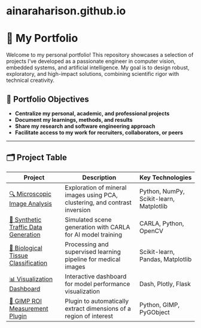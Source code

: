 # ainaraharison.github.io

# 🎨 My Portfolio

Welcome to my personal portfolio! This repository showcases a selection of projects I’ve developed as a passionate engineer in computer vision, embedded systems, and artificial intelligence. My goal is to design robust, exploratory, and high-impact solutions, combining scientific rigor with technical creativity.

## 🧭 Portfolio Objectives

- **Centralize my personal, academic, and professional projects**
- **Document my learnings, methods, and results**
- **Share my research and software engineering approach**
- **Facilitate access to my work for recruiters, collaborators, or peers**

---

## 🗂️ Project Table

| Project | Description | Key Technologies |
|--------|-------------|------------------|
| [🔍 Microscopic Image Analysis](./mia-analyse-images/) | Exploration of mineral images using PCA, clustering, and contrast inversion | Python, NumPy, Scikit-learn, Matplotlib |
| [🚗 Synthetic Traffic Data Generation](./synthetic-traffic/) | Simulated scene generation with CARLA for AI model training | CARLA, Python, OpenCV |
| [🧠 Biological Tissue Classification](./tissue-classification/) | Processing and supervised learning pipeline for medical images | Scikit-learn, Pandas, Matplotlib |
| [📊 Visualization Dashboard](./data-dashboard/) | Interactive dashboard for model performance visualization | Dash, Plotly, Flask |
| [📁 GIMP ROI Measurement Plugin](./gimp-roi-measure/) | Plugin to automatically extract dimensions of a region of interest | Python, GIMP, PyGObject |

